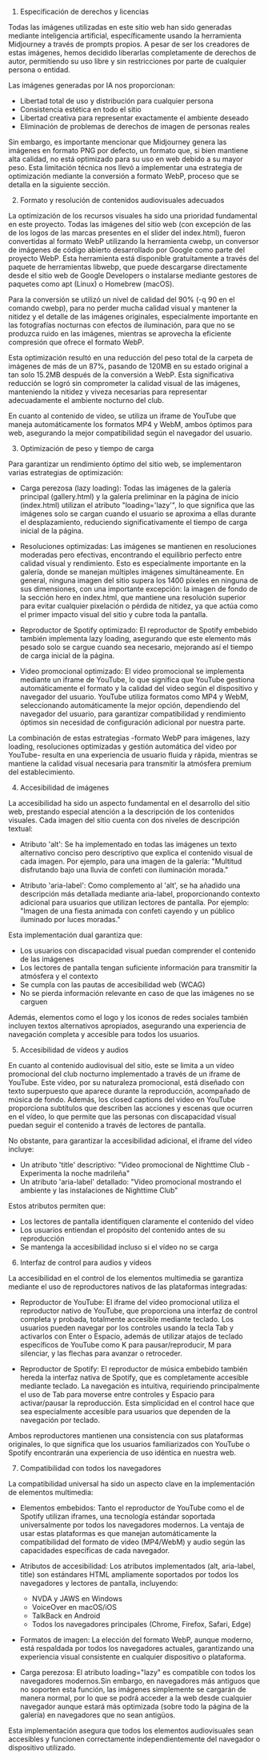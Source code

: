 1. Especificación de derechos y licencias

Todas las imágenes utilizadas en este sitio web han sido generadas mediante inteligencia artificial, específicamente usando la herramienta Midjourney a través de prompts propios. A pesar de ser los creadores de estas imágenes, hemos decidido liberarlas completamente de derechos de autor, permitiendo su uso libre y sin restricciones por parte de cualquier persona o entidad.

Las imágenes generadas por IA nos proporcionan:
- Libertad total de uso y distribución para cualquier persona
- Consistencia estética en todo el sitio
- Libertad creativa para representar exactamente el ambiente deseado
- Eliminación de problemas de derechos de imagen de personas reales

Sin embargo, es importante mencionar que Midjourney genera las imágenes en formato PNG por defecto, un formato que, si bien mantiene alta calidad, no está optimizado para su uso en web debido a su mayor peso. Esta limitación técnica nos llevó a implementar una estrategia de optimización mediante la conversión a formato WebP, proceso que se detalla en la siguiente sección.

2. Formato y resolución de contenidos audiovisuales adecuados

La optimización de los recursos visuales ha sido una prioridad fundamental en este proyecto. Todas las imágenes del sitio web (con excepción de las de los logos de las marcas presentes en el slider del index.html), fueron convertidas al formato WebP utilizando la herramienta cwebp, un conversor de imágenes de código abierto desarrollado por Google como parte del proyecto WebP. Esta herramienta está disponible gratuitamente a través del paquete de herramientas libwebp, que puede descargarse directamente desde el sitio web de Google Developers o instalarse mediante gestores de paquetes como apt (Linux) o Homebrew (macOS).

Para la conversión se utilizó un nivel de calidad del 90% (-q 90 en el comando cwebp), para no perder mucha calidad visual y mantener la nitidez y el detalle de las imágenes originales, especialmente importante en las fotografías nocturnas con efectos de iluminación, para que no se produzca ruido en las imágenes, mientras se aprovecha la eficiente compresión que ofrece el formato WebP.

Esta optimización resultó en una reducción del peso total de la carpeta de imágenes de más de un 87%, pasando de 120MB en su estado original a tan solo 15.2MB después de la conversión a WebP. Esta significativa reducción se logró sin comprometer la calidad visual de las imágenes, manteniendo la nitidez y viveza necesarias para representar adecuadamente el ambiente nocturno del club.

En cuanto al contenido de video, se utiliza un iframe de YouTube que maneja automáticamente los formatos MP4 y WebM, ambos óptimos para web, asegurando la mejor compatibilidad según el navegador del usuario.

3. Optimización de peso y tiempo de carga

Para garantizar un rendimiento óptimo del sitio web, se implementaron varias estrategias de optimización:

- Carga perezosa (lazy loading): Todas las imágenes de la galería principal (gallery.html) y la galería preliminar en la página de inicio (index.html) utilizan el atributo "loading='lazy'", lo que significa que las imágenes solo se cargan cuando el usuario se aproxima a ellas durante el desplazamiento, reduciendo significativamente el tiempo de carga inicial de la página.

- Resoluciones optimizadas: Las imágenes se mantienen en resoluciones moderadas pero efectivas, encontrando el equilibrio perfecto entre calidad visual y rendimiento. Esto es especialmente importante en la galería, donde se manejan múltiples imágenes simultáneamente. En general, ninguna imagen del sitio supera los 1400 píxeles en ninguna de sus dimensiones, con una importante excepción: la imagen de fondo de la sección hero en index.html, que mantiene una resolución superior para evitar cualquier pixelación o pérdida de nitidez, ya que actúa como el primer impacto visual del sitio y cubre toda la pantalla.

- Reproductor de Spotify optimizado: El reproductor de Spotify embebido también implementa lazy loading, asegurando que este elemento más pesado solo se cargue cuando sea necesario, mejorando así el tiempo de carga inicial de la página.

- Video promocional optimizado: El video promocional se implementa mediante un iframe de YouTube, lo que significa que YouTube gestiona automáticamente el formato y la calidad del video según el dispositivo y navegador del usuario. YouTube utiliza formatos como MP4 y WebM, seleccionando automáticamente la mejor opción, dependiendo del navegador del usuario, para garantizar compatibilidad y rendimiento óptimos sin necesidad de configuración adicional por nuestra parte.

La combinación de estas estrategias -formato WebP para imágenes, lazy loading, resoluciones optimizadas y gestión automática del video por YouTube- resulta en una experiencia de usuario fluida y rápida, mientras se mantiene la calidad visual necesaria para transmitir la atmósfera premium del establecimiento.

4. Accesibilidad de imágenes

La accesibilidad ha sido un aspecto fundamental en el desarrollo del sitio web, prestando especial atención a la descripción de los contenidos visuales. Cada imagen del sitio cuenta con dos niveles de descripción textual:

- Atributo 'alt': Se ha implementado en todas las imágenes un texto alternativo conciso pero descriptivo que explica el contenido visual de cada imagen. Por ejemplo, para una imagen de la galería: "Multitud disfrutando bajo una lluvia de confeti con iluminación morada."

- Atributo 'aria-label': Como complemento al 'alt', se ha añadido una descripción más detallada mediante aria-label, proporcionando contexto adicional para usuarios que utilizan lectores de pantalla. Por ejemplo: "Imagen de una fiesta animada con confeti cayendo y un público iluminado por luces moradas."

Esta implementación dual garantiza que:
- Los usuarios con discapacidad visual puedan comprender el contenido de las imágenes
- Los lectores de pantalla tengan suficiente información para transmitir la atmósfera y el contexto
- Se cumpla con las pautas de accesibilidad web (WCAG)
- No se pierda información relevante en caso de que las imágenes no se carguen

Además, elementos como el logo y los iconos de redes sociales también incluyen textos alternativos apropiados, asegurando una experiencia de navegación completa y accesible para todos los usuarios.

5. Accesibilidad de vídeos y audios

En cuanto al contenido audiovisual del sitio, este se limita a un vídeo promocional del club nocturno implementado a través de un iframe de YouTube. Este vídeo, por su naturaleza promocional, está diseñado con texto superpuesto que aparece durante la reproducción, acompañado de música de fondo. Además, los closed captions del video en YouTube proporciona subtítulos que describen las acciones y escenas que ocurren en el vídeo, lo que permite que las personas con discapacidad visual puedan seguir el contenido a través de lectores de pantalla.

No obstante, para garantizar la accesibilidad adicional, el iframe del vídeo incluye:
- Un atributo 'title' descriptivo: "Video promocional de Nighttime Club - Experimenta la noche madrileña"
- Un atributo 'aria-label' detallado: "Video promocional mostrando el ambiente y las instalaciones de Nighttime Club"

Estos atributos permiten que:
- Los lectores de pantalla identifiquen claramente el contenido del vídeo
- Los usuarios entiendan el propósito del contenido antes de su reproducción
- Se mantenga la accesibilidad incluso si el vídeo no se carga

6. Interfaz de control para audios y vídeos

La accesibilidad en el control de los elementos multimedia se garantiza mediante el uso de reproductores nativos de las plataformas integradas:

- Reproductor de YouTube: El iframe del vídeo promocional utiliza el reproductor nativo de YouTube, que proporciona una interfaz de control completa y probada, totalmente accesible mediante teclado. Los usuarios pueden navegar por los controles usando la tecla Tab y activarlos con Enter o Espacio, además de utilizar atajos de teclado específicos de YouTube como K para pausar/reproducir, M para silenciar, y las flechas para avanzar o retroceder.

- Reproductor de Spotify: El reproductor de música embebido también hereda la interfaz nativa de Spotify, que es completamente accesible mediante teclado. La navegación es intuitiva, requiriendo principalmente el uso de Tab para moverse entre controles y Espacio para activar/pausar la reproducción. Esta simplicidad en el control hace que sea especialmente accesible para usuarios que dependen de la navegación por teclado.

Ambos reproductores mantienen una consistencia con sus plataformas originales, lo que significa que los usuarios familiarizados con YouTube o Spotify encontrarán una experiencia de uso idéntica en nuestra web.

7. Compatibilidad con todos los navegadores

La compatibilidad universal ha sido un aspecto clave en la implementación de elementos multimedia:

- Elementos embebidos: Tanto el reproductor de YouTube como el de Spotify utilizan iframes, una tecnología estándar soportada universalmente por todos los navegadores modernos. La ventaja de usar estas plataformas es que manejan automáticamente la compatibilidad del formato de video (MP4/WebM) y audio según las capacidades específicas de cada navegador.

- Atributos de accesibilidad: Los atributos implementados (alt, aria-label, title) son estándares HTML ampliamente soportados por todos los navegadores y lectores de pantalla, incluyendo:
  - NVDA y JAWS en Windows
  - VoiceOver en macOS/iOS
  - TalkBack en Android
  - Todos los navegadores principales (Chrome, Firefox, Safari, Edge)

- Formatos de imagen: La elección del formato WebP, aunque moderno, está respaldada por todos los navegadores actuales, garantizando una experiencia visual consistente en cualquier dispositivo o plataforma.

- Carga perezosa: El atributo loading="lazy" es compatible con todos los navegadores modernos.Sin embargo, en navegadores más antiguos que no soporten esta función, las imágenes simplemente se cargarán de manera normal, por lo que se podrá acceder a la web desde cualquier navegador aunque estará más optimizada (sobre todo la página de la galería) en navegadores que no sean antigüos.

Esta implementación asegura que todos los elementos audiovisuales sean accesibles y funcionen correctamente independientemente del navegador o dispositivo utilizado.
